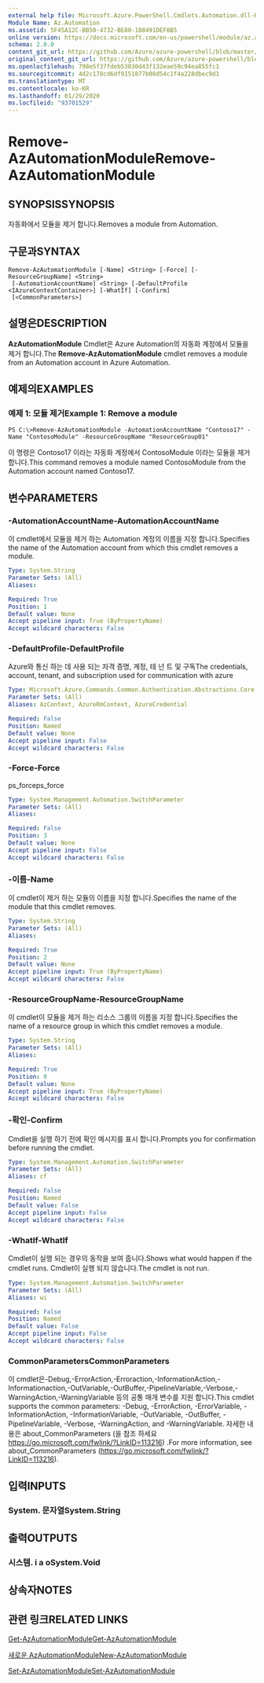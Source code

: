 ```yaml
---
external help file: Microsoft.Azure.PowerShell.Cmdlets.Automation.dll-Help.xml
Module Name: Az.Automation
ms.assetid: 5F45A12C-BB50-4732-BE80-188491DEF8B5
online version: https://docs.microsoft.com/en-us/powershell/module/az.automation/remove-azautomationmodule
schema: 2.0.0
content_git_url: https://github.com/Azure/azure-powershell/blob/master/src/Automation/Automation/help/Remove-AzAutomationModule.md
original_content_git_url: https://github.com/Azure/azure-powershell/blob/master/src/Automation/Automation/help/Remove-AzAutomationModule.md
ms.openlocfilehash: 798e5f37fdeb53030d43f132eae59c94ea855fc1
ms.sourcegitcommit: 4d2c178cd6df9151877b08d54c1f4a228dbec9d1
ms.translationtype: MT
ms.contentlocale: ko-KR
ms.lasthandoff: 01/29/2020
ms.locfileid: "93701529"
---
```

# <span data-ttu-id="2a21a-101">Remove-AzAutomationModule</span><span class="sxs-lookup"><span data-stu-id="2a21a-101">Remove-AzAutomationModule</span></span>

## <span data-ttu-id="2a21a-102">SYNOPSIS</span><span class="sxs-lookup"><span data-stu-id="2a21a-102">SYNOPSIS</span></span>
<span data-ttu-id="2a21a-103">자동화에서 모듈을 제거 합니다.</span><span class="sxs-lookup"><span data-stu-id="2a21a-103">Removes a module from Automation.</span></span>

## <span data-ttu-id="2a21a-104">구문과</span><span class="sxs-lookup"><span data-stu-id="2a21a-104">SYNTAX</span></span>

```
Remove-AzAutomationModule [-Name] <String> [-Force] [-ResourceGroupName] <String>
 [-AutomationAccountName] <String> [-DefaultProfile <IAzureContextContainer>] [-WhatIf] [-Confirm]
 [<CommonParameters>]
```

## <span data-ttu-id="2a21a-105">설명은</span><span class="sxs-lookup"><span data-stu-id="2a21a-105">DESCRIPTION</span></span>
<span data-ttu-id="2a21a-106">**AzAutomationModule** Cmdlet은 Azure Automation의 자동화 계정에서 모듈을 제거 합니다.</span><span class="sxs-lookup"><span data-stu-id="2a21a-106">The **Remove-AzAutomationModule** cmdlet removes a module from an Automation account in Azure Automation.</span></span>

## <span data-ttu-id="2a21a-107">예제의</span><span class="sxs-lookup"><span data-stu-id="2a21a-107">EXAMPLES</span></span>

### <span data-ttu-id="2a21a-108">예제 1: 모듈 제거</span><span class="sxs-lookup"><span data-stu-id="2a21a-108">Example 1: Remove a module</span></span>
```
PS C:\>Remove-AzAutomationModule -AutomationAccountName "Contoso17" -Name "ContosoModule" -ResourceGroupName "ResourceGroup01"
```

<span data-ttu-id="2a21a-109">이 명령은 Contoso17 이라는 자동화 계정에서 ContosoModule 이라는 모듈을 제거 합니다.</span><span class="sxs-lookup"><span data-stu-id="2a21a-109">This command removes a module named ContosoModule from the Automation account named Contoso17.</span></span>

## <span data-ttu-id="2a21a-110">변수</span><span class="sxs-lookup"><span data-stu-id="2a21a-110">PARAMETERS</span></span>

### <span data-ttu-id="2a21a-111">-AutomationAccountName</span><span class="sxs-lookup"><span data-stu-id="2a21a-111">-AutomationAccountName</span></span>
<span data-ttu-id="2a21a-112">이 cmdlet에서 모듈을 제거 하는 Automation 계정의 이름을 지정 합니다.</span><span class="sxs-lookup"><span data-stu-id="2a21a-112">Specifies the name of the Automation account from which this cmdlet removes a module.</span></span>

```yaml
Type: System.String
Parameter Sets: (All)
Aliases:

Required: True
Position: 1
Default value: None
Accept pipeline input: True (ByPropertyName)
Accept wildcard characters: False
```

### <span data-ttu-id="2a21a-113">-DefaultProfile</span><span class="sxs-lookup"><span data-stu-id="2a21a-113">-DefaultProfile</span></span>
<span data-ttu-id="2a21a-114">Azure와 통신 하는 데 사용 되는 자격 증명, 계정, 테 넌 트 및 구독</span><span class="sxs-lookup"><span data-stu-id="2a21a-114">The credentials, account, tenant, and subscription used for communication with azure</span></span>

```yaml
Type: Microsoft.Azure.Commands.Common.Authentication.Abstractions.Core.IAzureContextContainer
Parameter Sets: (All)
Aliases: AzContext, AzureRmContext, AzureCredential

Required: False
Position: Named
Default value: None
Accept pipeline input: False
Accept wildcard characters: False
```

### <span data-ttu-id="2a21a-115">-Force</span><span class="sxs-lookup"><span data-stu-id="2a21a-115">-Force</span></span>
<span data-ttu-id="2a21a-116">ps_force</span><span class="sxs-lookup"><span data-stu-id="2a21a-116">ps_force</span></span>

```yaml
Type: System.Management.Automation.SwitchParameter
Parameter Sets: (All)
Aliases:

Required: False
Position: 3
Default value: None
Accept pipeline input: False
Accept wildcard characters: False
```

### <span data-ttu-id="2a21a-117">-이름</span><span class="sxs-lookup"><span data-stu-id="2a21a-117">-Name</span></span>
<span data-ttu-id="2a21a-118">이 cmdlet이 제거 하는 모듈의 이름을 지정 합니다.</span><span class="sxs-lookup"><span data-stu-id="2a21a-118">Specifies the name of the module that this cmdlet removes.</span></span>

```yaml
Type: System.String
Parameter Sets: (All)
Aliases:

Required: True
Position: 2
Default value: None
Accept pipeline input: True (ByPropertyName)
Accept wildcard characters: False
```

### <span data-ttu-id="2a21a-119">-ResourceGroupName</span><span class="sxs-lookup"><span data-stu-id="2a21a-119">-ResourceGroupName</span></span>
<span data-ttu-id="2a21a-120">이 cmdlet이 모듈을 제거 하는 리소스 그룹의 이름을 지정 합니다.</span><span class="sxs-lookup"><span data-stu-id="2a21a-120">Specifies the name of a resource group in which this cmdlet removes a module.</span></span>

```yaml
Type: System.String
Parameter Sets: (All)
Aliases:

Required: True
Position: 0
Default value: None
Accept pipeline input: True (ByPropertyName)
Accept wildcard characters: False
```

### <span data-ttu-id="2a21a-121">-확인</span><span class="sxs-lookup"><span data-stu-id="2a21a-121">-Confirm</span></span>
<span data-ttu-id="2a21a-122">Cmdlet을 실행 하기 전에 확인 메시지를 표시 합니다.</span><span class="sxs-lookup"><span data-stu-id="2a21a-122">Prompts you for confirmation before running the cmdlet.</span></span>

```yaml
Type: System.Management.Automation.SwitchParameter
Parameter Sets: (All)
Aliases: cf

Required: False
Position: Named
Default value: False
Accept pipeline input: False
Accept wildcard characters: False
```

### <span data-ttu-id="2a21a-123">-WhatIf</span><span class="sxs-lookup"><span data-stu-id="2a21a-123">-WhatIf</span></span>
<span data-ttu-id="2a21a-124">Cmdlet이 실행 되는 경우의 동작을 보여 줍니다.</span><span class="sxs-lookup"><span data-stu-id="2a21a-124">Shows what would happen if the cmdlet runs.</span></span>
<span data-ttu-id="2a21a-125">Cmdlet이 실행 되지 않습니다.</span><span class="sxs-lookup"><span data-stu-id="2a21a-125">The cmdlet is not run.</span></span>

```yaml
Type: System.Management.Automation.SwitchParameter
Parameter Sets: (All)
Aliases: wi

Required: False
Position: Named
Default value: False
Accept pipeline input: False
Accept wildcard characters: False
```

### <span data-ttu-id="2a21a-126">CommonParameters</span><span class="sxs-lookup"><span data-stu-id="2a21a-126">CommonParameters</span></span>
<span data-ttu-id="2a21a-127">이 cmdlet은-Debug,-ErrorAction,-Erroraction,-InformationAction,-Informationaction,-OutVariable,-OutBuffer,-PipelineVariable,-Verbose,-WarningAction,-WarningVariable 등의 공통 매개 변수를 지원 합니다.</span><span class="sxs-lookup"><span data-stu-id="2a21a-127">This cmdlet supports the common parameters: -Debug, -ErrorAction, -ErrorVariable, -InformationAction, -InformationVariable, -OutVariable, -OutBuffer, -PipelineVariable, -Verbose, -WarningAction, and -WarningVariable.</span></span> <span data-ttu-id="2a21a-128">자세한 내용은 about_CommonParameters (을 참조 하세요 https://go.microsoft.com/fwlink/?LinkID=113216) .</span><span class="sxs-lookup"><span data-stu-id="2a21a-128">For more information, see about_CommonParameters (https://go.microsoft.com/fwlink/?LinkID=113216).</span></span>

## <span data-ttu-id="2a21a-129">입력</span><span class="sxs-lookup"><span data-stu-id="2a21a-129">INPUTS</span></span>

### <span data-ttu-id="2a21a-130">System. 문자열</span><span class="sxs-lookup"><span data-stu-id="2a21a-130">System.String</span></span>

## <span data-ttu-id="2a21a-131">출력</span><span class="sxs-lookup"><span data-stu-id="2a21a-131">OUTPUTS</span></span>

### <span data-ttu-id="2a21a-132">시스템. i a o</span><span class="sxs-lookup"><span data-stu-id="2a21a-132">System.Void</span></span>

## <span data-ttu-id="2a21a-133">상속자</span><span class="sxs-lookup"><span data-stu-id="2a21a-133">NOTES</span></span>

## <span data-ttu-id="2a21a-134">관련 링크</span><span class="sxs-lookup"><span data-stu-id="2a21a-134">RELATED LINKS</span></span>

[<span data-ttu-id="2a21a-135">Get-AzAutomationModule</span><span class="sxs-lookup"><span data-stu-id="2a21a-135">Get-AzAutomationModule</span></span>](./Get-AzAutomationModule.md)

[<span data-ttu-id="2a21a-136">새로운 AzAutomationModule</span><span class="sxs-lookup"><span data-stu-id="2a21a-136">New-AzAutomationModule</span></span>](./New-AzAutomationModule.md)

[<span data-ttu-id="2a21a-137">Set-AzAutomationModule</span><span class="sxs-lookup"><span data-stu-id="2a21a-137">Set-AzAutomationModule</span></span>](./Set-AzAutomationModule.md)


